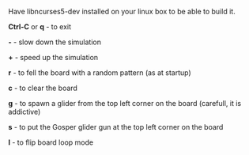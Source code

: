 Have libncurses5-dev installed on your linux box to be able to build it.

**Ctrl-C** or **q** - to exit

**-** - slow down the simulation

**+** - speed up the simulation

**r** - to fell the board with a random pattern (as at startup)

**c** - to clear the board

**g** - to spawn a glider from the top left corner on the board (carefull, it is addictive)

**s** - to put the Gosper glider gun at the top left corner on the board

**l** - to flip board loop mode
